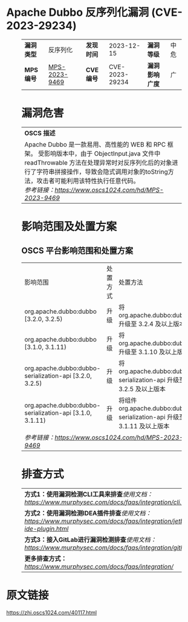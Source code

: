 # Apache Dubbo 反序列化漏洞 (CVE-2023-29234)
<figure class="wp-block-table">
    <table>
        <tbody>
        <tr>
            <td><strong>漏洞类型</strong></td>
            <td>反序列化</td>
            <td><strong>发现时间</strong></td>
            <td>2023-12-15</td>
            <td><strong>漏洞等级</strong></td>
            <td>中危</td>
        </tr>
        <tr>
            <td><strong>MPS编号</strong></td>
            <td><a href="https://www.oscs1024.com/hd/MPS-2023-9469">MPS-2023-9469</a></td>
            <td><strong>CVE编号</strong></td>
            <td>CVE-2023-29234</td>
            <td><strong>漏洞影响广度</strong></td>
            <td>广</td>
        </tr>
        </tbody>
    </table>
</figure>


<figure class="wp-block-table">
    <h1 class="wp-block-heading">漏洞危害</h1>
    <table>
        <tbody>
        <tr>
            <td><strong>OSCS 描述</strong></td>
        </tr>
        <tr>
            <td>Apache Dubbo 是一款易用、高性能的 WEB 和 RPC 框架。
受影响版本中，由于 ObjectInput.java 文件中 readThrowable 方法在处理异常时对反序列化后的对象进行了字符串拼接操作，导致会隐式调用对象的toString方法，攻击者可能利用该特性执行任意代码。<br><em>参考链接：<a
                    href="https://www.oscs1024.com/hd/MPS-2023-9469">https://www.oscs1024.com/hd/MPS-2023-9469</a></em>
            </td>
        </tr>
        </tbody>
    </table>
</figure>


<figure class="wp-block-table alignleft">
    <h1 class="wp-block-heading">影响范围及处置方案</h1>
    <h2 class="wp-block-heading"><strong>OSCS</strong> <strong>平台影响范围和处置方案</strong></h2>
    <table>
        <tbody>
        <tr>
            <td>影响范围</td>
            <td>处置方式</td>
            <td>处置方法</td>
        </tr>
        <tr><td rowspan="1">org.apache.dubbo:dubbo [3.2.0, 3.2.5)</td><td>升级</td><td>将 org.apache.dubbo:dubbo 升级至 3.2.4 及以上版本</td></tr><tr><td rowspan="1">org.apache.dubbo:dubbo [3.1.0, 3.1.11)</td><td>升级</td><td>将 org.apache.dubbo:dubbo 升级至 3.1.10 及以上版本</td></tr><tr><td rowspan="1">org.apache.dubbo:dubbo-serialization-api [3.2.0, 3.2.5)</td><td>升级</td><td>将 org.apache.dubbo:dubbo-serialization-api 升级至 3.2.5 及以上版本</td></tr><tr><td rowspan="1">org.apache.dubbo:dubbo-serialization-api [3.1.0, 3.1.11)</td><td>升级</td><td>将组件 org.apache.dubbo:dubbo-serialization-api 升级至 3.1.11 及以上版本</td></tr>
        <tr>
            <td colspan="3"><em>参考链接：</em><em><a
                    href="https://www.oscs1024.com/hd/MPS-2023-9469">https://www.oscs1024.com/hd/MPS-2023-9469</a></em></td>
        </tr>
        </tbody>
    </table>
</figure>


<figure class="wp-block-table">
    <h1 class="wp-block-heading">排查方式</h1>
    <table>
        <tbody>
        <tr>
            <td><strong>方式1：使用漏洞检测CLI工具来排查</strong><em>使用文档：<a
                    href="https://www.murphysec.com/docs/faqs/integration/cli.html">https://www.murphysec.com/docs/faqs/integration/cli.html</a></em>
            </td>
        </tr>
        <tr>
            <td><strong>方式2：使用漏洞检测IDEA插件排查</strong><em>使用文档：<a
                    href="https://www.murphysec.com/docs/faqs/integration/jetbrains-ide-plugin.html">https://www.murphysec.com/docs/faqs/integration/jetbrains-ide-plugin.html</a></em>
            </td>
        </tr>
        <tr>
            <td><strong>方式3：接入GitLab进行漏洞检测排查</strong><em>使用文档：<a
                    href="https://www.murphysec.com/docs/faqs/integration/gitlab.html">https://www.murphysec.com/docs/faqs/integration/gitlab.html</a></em>
            </td>
        </tr>
        <tr>
            <td><strong>更多排查方式：</strong><em><a
                    href="https://www.murphysec.com/docs/faqs/integration/">https://www.murphysec.com/docs/faqs/integration/</a></em>
            </td>
        </tr>
        </tbody>
    </table>
</figure>
<h1>原文链接</h1>
<p><a href="https://zhi.oscs1024.com/40117.html">https://zhi.oscs1024.com/40117.html</a></p>